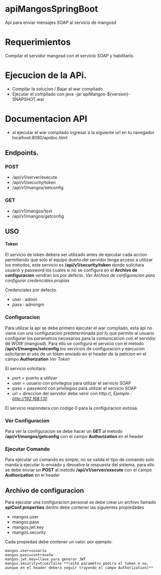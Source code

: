 # apiMangosSpringBoot
Api para enviar mensajes SOAP al servicio de mangosd 

# Requerimientos
Compilar el servidor mangosd con el servicio SOAP y habilitarlo.

# Ejecucion de la APi.

- Compilar la solucion / Bajar el war compilado
- Ejecutar el compilado con java -jar apiMangos-${version}-SNAPSHOT.war

# Documentacion API

- al ejecutar el war compilado ingresar a la siguiente url en tu navegador localhost:8080/apidoc.html

## Endpoints.

### POST
- /api/v1/server/execute
- /api/v1/security/token
- /api/v1/mangos/setconfig
### GET
- /api/v1/mangos/test
- /api/v1/mangos/getconfig

## USO


#### Token
El servicio de token debera ser utilizado antes de ejecutar cada accion permitiendo que solo el equipo dueño del servidor tenga acceso a utilizar los metodos, este servicio es **/api/v1/security/token** donde solicitara usuario y password los cuales si no se configura en el **Archivo de configuracion** vendran los por defecto. *Ver Archivo de configuracion para configurar credenciales propias*

Credenciales por defecto.
- user : admin
- pass : admingm

### Configuracion

Para utilizar la api se debe primero ejecutar el war compilado, esta api no viene con una configuracion predeterminada por lo que permite al usuario configurar los parametros necesarios para la comunicacion con el servidor de *WOW* (mangosd). Para ello se configura el servicio con el metodo **/api/v1/mangos/setconfig** los servicios de configuracion y ejecucion solicitaran el uso de un token enviado en el header de la peticion en el campo **Authorization** *Ver Token*

El servicio solicitara:

* port = puerto a utilizar
* user = usuario con privilegios para utilizar el servicio SOAP
* pass = password con privilegios para utilizar el servicio SOAP
* url = direccion del servidor debe venir con http://, *Ejemplo : http://192.168.1.10*

El servicio respondera con codigo 0 para la configuracion exitosa.

### Ver Configuracion

Para ver la configuracion se debe hacer un **GET** al metodo **/api/v1/mangos/getconfig** con el campo **Authorization** en el header

### Ejecutar Comando

Para ejecutar un comando es simple, no se valida el tipo de comando solo manda a ejecutar lo enviado y devuelve la respuesta del sistema, para ello
se debe enviar un **POST** al metodo **/api/v1/server/execute** con el campo **Authorization** en el header

## Archivo de configuracion

Para ejecutar una configuracion personal se debe crear un archivo llamado **apiConf.properties**
dentro debe contener las siguientes propiedades

* mangos.user
* mangos.pass
* mangos.jwt.key
* mangos.security

Cada propiedad debe contener un valor. por ejemplo:

```
mangos.user=usuario
mangos.pass=contraseña
mangos.jwt.key=llave para generar JWT
mangos.security=true/false **(este parametro pedira el token o no, aunque en el header debera seguir trayendo el campo Authorization)**
```


